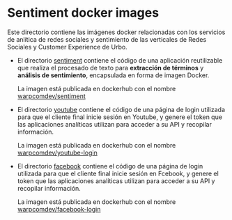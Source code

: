 # Sentiment docker images

Este directorio contiene las imágenes docker relacionadas con los servicios de anlítica de redes sociales y sentimiento de las verticales de Redes Sociales y Customer Experience de Urbo.

- El directorio [sentiment](sentiment) contiene el código de una aplicación reutilizable que realiza el procesado de texto para **extracción de términos** y **análisis de sentimiento**, encapsulada en forma de imagen Docker.

  La imagen está publicada en dockerhub con el nombre [warpcomdev/sentiment](https://hub.docker.com/r/warpcomdev/sentiment)

- El directorio [youtube](youtube) contiene el código de una página de login utilizada para que el cliente final inicie sesión en Youtube, y genere el token que las aplicaciones analíticas utilizan para acceder a su API y recopilar información.

  La imagen está publicada en dockerhub con el nombre [warpcomdev/youtube-login](https://hub.docker.com/r/warpcomdev/youtube-login)

- El directorio [facebook](facebook) contiene el código de una página de login utilizada para que el cliente final inicie sesión en Fcebook, y genere el token que las aplicaciones analíticas utilizan para acceder a su API y recopilar información.

  La imagen está publicada en dockerhub con el nombre [warpcomdev/facebook-login](https://hub.docker.com/r/warpcomdev/facebook-login)
